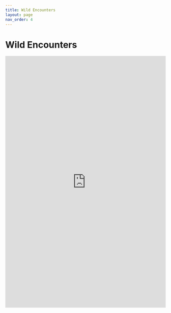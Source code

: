 ```yaml
---
title: Wild Encounters
layout: page
nav_order: 4
---
```


# Wild Encounters

<iframe src="https://romhackstudios.github.io/pages/wildencounters.html" width="100%" height="790px" frameBorder="0" style="border: 0;"></iframe>
